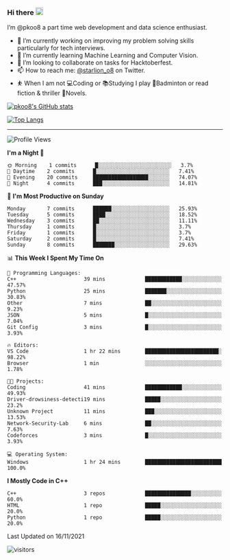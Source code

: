 ### Hi there <img src="https://media.giphy.com/media/hvRJCLFzcasrR4ia7z/giphy.gif" width="18">

 I’m @pkoo8 a part time web development and data science enthusiast. 
 
 
 - 🔭 I’m currently working on improving my problem solving skills particularly for tech interviews.
- 🌱 I’m currently learning Machine Learning and Computer Vision.
- 👯 I’m looking to collaborate on tasks for Hacktoberfest.
- 📫 How to reach me: [@starlion_o8](https://twitter.com/starlion_o8) on Twitter.
- ⛹️ When I am not 💻Coding or 📚Studying I play 🏸Badminton or read fiction & thriller 📖Novels.


[![pkoo8's GitHub stats](https://github-readme-stats.vercel.app/api?username=pkoo8&show_icons=true)](https://github.com/pkoo8)

[![Top Langs](https://github-readme-stats.vercel.app/api/top-langs/?username=pkoo8&langs_count=8&layout=compact)](https://github.com/pkoo8)

<hr>

<!--START_SECTION:waka-->
![Profile Views](http://img.shields.io/badge/Profile%20Views-2-blue)

**I'm a Night 🦉** 

```text
🌞 Morning    1 commits      █░░░░░░░░░░░░░░░░░░░░░░░░   3.7% 
🌆 Daytime    2 commits      █░░░░░░░░░░░░░░░░░░░░░░░░   7.41% 
🌃 Evening    20 commits     ██████████████████░░░░░░░   74.07% 
🌙 Night      4 commits      ███░░░░░░░░░░░░░░░░░░░░░░   14.81%

```
📅 **I'm Most Productive on Sunday** 

```text
Monday       7 commits      ██████░░░░░░░░░░░░░░░░░░░   25.93% 
Tuesday      5 commits      ████░░░░░░░░░░░░░░░░░░░░░   18.52% 
Wednesday    3 commits      ██░░░░░░░░░░░░░░░░░░░░░░░   11.11% 
Thursday     1 commits      █░░░░░░░░░░░░░░░░░░░░░░░░   3.7% 
Friday       1 commits      █░░░░░░░░░░░░░░░░░░░░░░░░   3.7% 
Saturday     2 commits      █░░░░░░░░░░░░░░░░░░░░░░░░   7.41% 
Sunday       8 commits      ███████░░░░░░░░░░░░░░░░░░   29.63%

```


📊 **This Week I Spent My Time On** 

```text
💬 Programming Languages: 
C++                      39 mins             ████████████░░░░░░░░░░░░░   47.57% 
Python                   25 mins             ███████░░░░░░░░░░░░░░░░░░   30.83% 
Other                    7 mins              ██░░░░░░░░░░░░░░░░░░░░░░░   9.23% 
JSON                     5 mins              █░░░░░░░░░░░░░░░░░░░░░░░░   7.04% 
Git Config               3 mins              █░░░░░░░░░░░░░░░░░░░░░░░░   3.93%

🔥 Editors: 
VS Code                  1 hr 22 mins        ████████████████████████░   98.22% 
Browser                  1 min               ░░░░░░░░░░░░░░░░░░░░░░░░░   1.78%

🐱‍💻 Projects: 
Coding                   41 mins             ████████████░░░░░░░░░░░░░   49.93% 
Driver-drowsiness-detecti19 mins             █████░░░░░░░░░░░░░░░░░░░░   23.2% 
Unknown Project          11 mins             ███░░░░░░░░░░░░░░░░░░░░░░   13.53% 
Network-Security-Lab     6 mins              ██░░░░░░░░░░░░░░░░░░░░░░░   7.63% 
Codeforces               3 mins              █░░░░░░░░░░░░░░░░░░░░░░░░   3.93%

💻 Operating System: 
Windows                  1 hr 24 mins        █████████████████████████   100.0%

```

**I Mostly Code in C++** 

```text
C++                      3 repos             ███████████████░░░░░░░░░░   60.0% 
HTML                     1 repo              █████░░░░░░░░░░░░░░░░░░░░   20.0% 
Python                   1 repo              █████░░░░░░░░░░░░░░░░░░░░   20.0%

```



 Last Updated on 16/11/2021
<!--END_SECTION:waka-->

![visitors](https://visitor-badge.laobi.icu/badge?page_id=pkoo8.pkoo8)

<!---
pkoo8/pkoo8 is a ✨ special ✨ repository because its `README.md` (this file) appears on your GitHub profile.
You can click the Preview link to take a look at your changes.
--->
